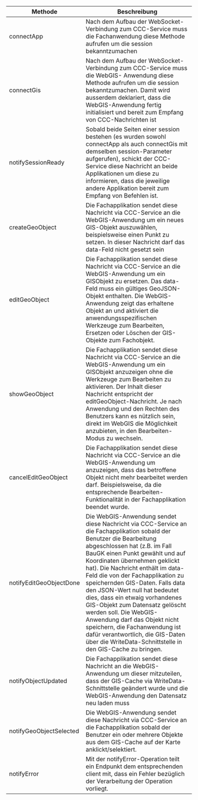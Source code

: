 Methode | Beschreibung
--------|-------------
connectApp | Nach dem Aufbau der   WebSocket-Verbindung zum CCC-Service muss die Fachanwendung diese     Methode aufrufen um die session bekanntzumachen
connectGis | Nach dem Aufbau der   WebSocket-Verbindung zum CCC-Service muss die WebGIS- Anwendung diese     Methode aufrufen um die session bekanntzumachen. Damit wird ausserdem   deklariert, dass die     WebGIS-Anwendung fertig initialisiert und bereit zum Empfang von   CCC-Nachrichten ist
notifySessionReady | Sobald beide Seiten einer   session bestehen (es wurden sowohl connectApp als auch connectGis mit     demselben session-Parameter aufgerufen), schickt der CCC-Service diese   Nachricht an beide     Applikationen um diese zu informieren, dass die jeweilige andere   Applikation bereit zum Empfang     von Befehlen ist.
createGeoObject | Die Fachapplikation sendet diese   Nachricht via CCC-Service an die WebGIS-Anwendung um ein neues     GIS-Objekt auszuwählen, beispielsweise einen Punkt zu setzen. In dieser   Nachricht darf das data-Feld     nicht gesetzt sein
editGeoObject | Die Fachapplikation sendet diese   Nachricht via CCC-Service an die WebGIS-Anwendung um ein GISObjekt     zu ersetzen. Das data-Feld muss ein gültiges GeoJSON-Objekt   enthalten.     Die WebGIS-Anwendung zeigt das erhaltene Objekt an und aktiviert die anwendungsspezifischen     Werkzeuge zum Bearbeiten, Ersetzen oder Löschen der GIS-Objekte zum   Fachobjekt.
showGeoObject | Die Fachapplikation sendet diese   Nachricht via CCC-Service an die WebGIS-Anwendung um ein GISObjekt     anzuzeigen ohne die Werkzeuge zum Bearbeiten zu aktivieren. Der Inhalt   dieser Nachricht     entspricht der editGeoObject-Nachricht.     Je nach Anwendung und den Rechten des Benutzers kann es nützlich sein,   direkt im WebGIS die     Möglichkeit anzubieten, in den Bearbeiten-Modus zu wechseln.
cancelEditGeoObject | Die Fachapplikation sendet diese   Nachricht via CCC-Service an die WebGIS-Anwendung um     anzuzeigen, dass das betroffene Objekt nicht mehr bearbeitet werden darf.   Beispielsweise, da die     entsprechende Bearbeiten-Funktionalität in der Fachapplikation beendet   wurde.
notifyEditGeoObjectDone | Die WebGIS-Anwendung sendet   diese Nachricht via CCC-Service an die Fachapplikation sobald der     Benutzer die Bearbeitung abgeschlossen hat (z.B. im Fall BauGK einen Punkt   gewählt und auf     Koordinaten übernehmen geklickt hat). Die Nachricht enthält im data-Feld   die von der     Fachapplikation zu speichernden GIS-Daten. Falls data den JSON-Wert null   hat bedeutet dies, dass     ein etwaig vorhandenes GIS-Objekt zum Datensatz gelöscht werden soll.     Die WebGIS-Anwendung darf das Objekt nicht speichern, die Fachanwendung ist   dafür     verantwortlich, die GIS-Daten über die WriteData-Schnittstelle in den   GIS-Cache zu bringen.
notifyObjectUpdated | Die Fachapplikation sendet diese   Nachricht an die WebGIS-Anwendung um dieser mitzuteilen, dass     der GIS-Cache via WriteData-Schnittstelle geändert wurde und die   WebGIS-Anwendung den     Datensatz neu laden muss
notifyGeoObjectSelected | Die WebGIS-Anwendung sendet   diese Nachricht via CCC-Service an die Fachapplikation sobald der     Benutzer ein oder mehrere Objekte aus dem GIS-Cache auf der Karte   anklickt/selektiert.
notifyError | Mit der notifyError-Operation teilt   ein Endpunkt dem entsprechenden client mit, dass ein Fehler bezüglich     der Verarbeitung der Operation vorliegt.

